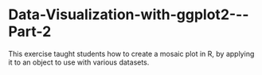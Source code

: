 # Data-Visualization-with-ggplot2---Part-2
This exercise taught students how to create a mosaic plot in R, by applying it to an object to use with various datasets.
